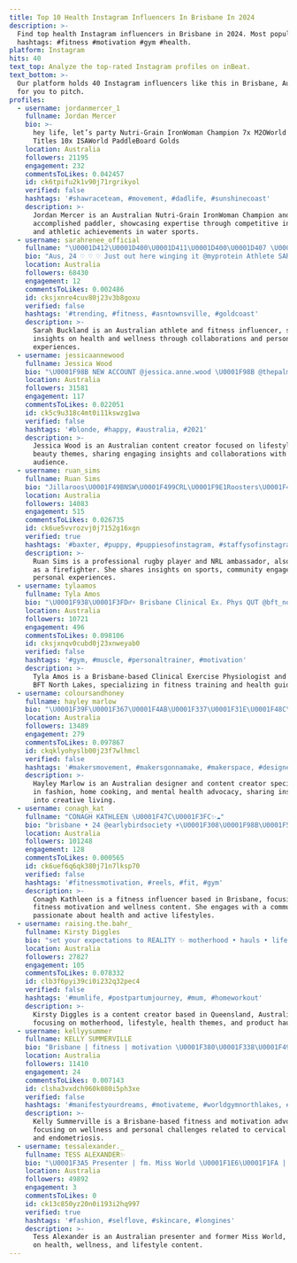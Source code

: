 ```yaml
---
title: Top 10 Health Instagram Influencers In Brisbane In 2024
description: >-
  Find top health Instagram influencers in Brisbane in 2024. Most popular
  hashtags: #fitness #motivation #gym #health.
platform: Instagram
hits: 40
text_top: Analyze the top-rated Instagram profiles on inBeat.
text_bottom: >-
  Our platform holds 40 Instagram influencers like this in Brisbane, Australia
  for you to pitch.
profiles:
  - username: jordanmercer_1
    fullname: Jordan Mercer
    bio: >-
      hey life, let’s party Nutri-Grain IronWoman Champion 7x M2OWorld Paddle
      Titles 10x ISAWorld PaddleBoard Golds
    location: Australia
    followers: 21195
    engagement: 232
    commentsToLikes: 0.042457
    id: ck6tpifu2k1v90j71rgrikyol
    verified: false
    hashtags: '#shawraceteam, #movement, #dadlife, #sunshinecoast'
    description: >-
      Jordan Mercer is an Australian Nutri-Grain IronWoman Champion and
      accomplished paddler, showcasing expertise through competitive insights
      and athletic achievements in water sports.
  - username: sarahrenee_official
    fullname: "\U0001D412\U0001D400\U0001D411\U0001D400\U0001D407 \U0001D401\U0001D414\U0001D402\U0001D40A\U0001D40B\U0001D400\U0001D40D\U0001D403"
    bio: "Aus, 24 ♡ ︎♡ ︎♡ Just out here winging it @myprotein Athlete SARAHB °*• ❀ •*° Collab \U0001F4E7 Sarahbuckland96@gmail.com"
    location: Australia
    followers: 68430
    engagement: 12
    commentsToLikes: 0.002486
    id: cksjxnre4cuv80j23v3b8goxu
    verified: false
    hashtags: '#trending, #fitness, #asntownsville, #goldcoast'
    description: >-
      Sarah Buckland is an Australian athlete and fitness influencer, sharing
      insights on health and wellness through collaborations and personal
      experiences.
  - username: jessicaannewood
    fullname: Jessica Wood
    bio: "\U0001F98B NEW ACCOUNT @jessica.anne.wood \U0001F98B @thepalmsco jessicaannecollab@gmail.com"
    location: Australia
    followers: 31581
    engagement: 117
    commentsToLikes: 0.022051
    id: ck5c9u318c4mt0i11kswzg1wa
    verified: false
    hashtags: '#blonde, #happy, #australia, #2021'
    description: >-
      Jessica Wood is an Australian content creator focused on lifestyle and
      beauty themes, sharing engaging insights and collaborations with her
      audience.
  - username: ruan_sims
    fullname: Ruan Sims
    bio: "Jillaroos\U0001F49BNSW\U0001F499CRL\U0001F9E1Roosters\U0001F413❤️\U0001F3C9NRL Ambassador\U0001F49A\U0001F692Firefighter\U0001F469\U0001F3FC‍\U0001F692"
    location: Australia
    followers: 14083
    engagement: 515
    commentsToLikes: 0.026735
    id: ck6ue5vvrozvj0j7152g16xgn
    verified: true
    hashtags: '#baxter, #puppy, #puppiesofinstagram, #staffysofinstagram'
    description: >-
      Ruan Sims is a professional rugby player and NRL ambassador, also serving
      as a firefighter. She shares insights on sports, community engagement, and
      personal experiences.
  - username: tylaamos
    fullname: Tyla Amos
    bio: "\U0001F938\U0001F3FD‍♂️⚡️ Brisbane Clinical Ex. Phys QUT @bft_northlakes coach"
    location: Australia
    followers: 10721
    engagement: 496
    commentsToLikes: 0.098106
    id: cksjxnqv0cubd0j23xnweyab0
    verified: false
    hashtags: '#gym, #muscle, #personaltrainer, #motivation'
    description: >-
      Tyla Amos is a Brisbane-based Clinical Exercise Physiologist and coach at
      BFT North Lakes, specializing in fitness training and health guidance.
  - username: coloursandhoney
    fullname: hayley marlow
    bio: "\U0001F39F\U0001F367\U0001F4AB\U0001F337\U0001F31E\U0001F48C\U0001F3F3️‍\U0001F308 • designer & content creator & life sharer \U0001F32D • fashion nerd / home cook \U0001F469\U0001F3FC‍\U0001F373 / mental health advocate ✨pr/collabs/projects?! email below! ✨"
    location: Australia
    followers: 13489
    engagement: 279
    commentsToLikes: 0.097867
    id: ckqklyohyslb00j23f7wlhmcl
    verified: false
    hashtags: '#makersmovement, #makersgonnamake, #makerspace, #designed'
    description: >-
      Hayley Marlow is an Australian designer and content creator specializing
      in fashion, home cooking, and mental health advocacy, sharing insights
      into creative living.
  - username: conagh_kat
    fullname: "CONAGH KATHLEEN \U0001F47C\U0001F3FC✨☁️"
    bio: "brisbane • 24 @earlybirdsociety ☀️\U0001F308\U0001F98B\U0001F54A ✉️ conagh@maxconnectors.com.au"
    location: Australia
    followers: 101248
    engagement: 128
    commentsToLikes: 0.000565
    id: ck6uef6q6qk380j71n7lksp70
    verified: false
    hashtags: '#fitnessmotivation, #reels, #fit, #gym'
    description: >-
      Conagh Kathleen is a fitness influencer based in Brisbane, focusing on
      fitness motivation and wellness content. She engages with a community
      passionate about health and active lifestyles.
  - username: raising.the.bahr_
    fullname: Kirsty Diggles
    bio: "set your expectations to REALITY ✨ motherhood • hauls • lifestyle • health & more \U0001F4CDQLD \U0001F1E6\U0001F1FA UGC & Content Creator \U0001F48C kirstydiggles@outlook.com"
    location: Australia
    followers: 27827
    engagement: 105
    commentsToLikes: 0.078332
    id: clb3f6pyi39ci0i232q32pec4
    verified: false
    hashtags: '#mumlife, #postpartumjourney, #mum, #homeworkout'
    description: >-
      Kirsty Diggles is a content creator based in Queensland, Australia,
      focusing on motherhood, lifestyle, health themes, and product hauls.
  - username: kellyysummer
    fullname: KELLY SUMMERVILLE
    bio: "Brisbane | fitness | motivation \U0001F380\U0001F338\U0001F495\U0001FA77 11/ 40-day challenge Cervical cancer and endo warrior"
    location: Australia
    followers: 11410
    engagement: 24
    commentsToLikes: 0.007143
    id: clsha3vxdch960k080i5ph3xe
    verified: false
    hashtags: '#manifestyourdreams, #motivateme, #worldgymnorthlakes, #pinkvibes'
    description: >-
      Kelly Summerville is a Brisbane-based fitness and motivation advocate,
      focusing on wellness and personal challenges related to cervical cancer
      and endometriosis.
  - username: tessalexander._
    fullname: TESS ALEXANDER✨
    bio: "\U0001F3A5 Presenter | fm. Miss World \U0001F1E6\U0001F1FA | Health + Wellness"
    location: Australia
    followers: 49892
    engagement: 3
    commentsToLikes: 0
    id: ck13c850yz20n0i193i2hq997
    verified: true
    hashtags: '#fashion, #selflove, #skincare, #longines'
    description: >-
      Tess Alexander is an Australian presenter and former Miss World, focusing
      on health, wellness, and lifestyle content.
---
```


